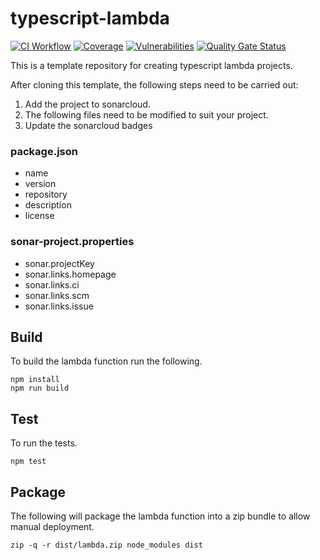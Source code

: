 # typescript-lambda

[![CI Workflow](https://github.com/previewme/lambda-typescript/actions/workflows/ci.yml/badge.svg)](https://github.com/previewme/lambda-typescript/actions/workflows/ci.yml)
[![Coverage](https://sonarcloud.io/api/project_badges/measure?project=previewme_lambda-typescript&metric=coverage)](https://sonarcloud.io/dashboard?id=previewme_lambda-typescript)
[![Vulnerabilities](https://sonarcloud.io/api/project_badges/measure?project=previewme_lambda-typescript&metric=vulnerabilities)](https://sonarcloud.io/dashboard?id=previewme_lambda-typescript)
[![Quality Gate Status](https://sonarcloud.io/api/project_badges/measure?project=previewme_lambda-typescript&metric=alert_status)](https://sonarcloud.io/dashboard?id=previewme_lambda-typescript)

This is a template repository for creating typescript lambda projects.

After cloning this template, the following steps need to be carried out:

1. Add the project to sonarcloud.
2. The following files need to be modified to suit your project.
3. Update the sonarcloud badges

### package.json

* name
* version
* repository  
* description
* license

### sonar-project.properties

* sonar.projectKey
* sonar.links.homepage
* sonar.links.ci
* sonar.links.scm
* sonar.links.issue

## Build

To build the lambda function run the following.

```
npm install
npm run build
```

## Test

To run the tests.

```
npm test
```

## Package

The following will package the lambda function into a zip bundle to allow manual deployment.

```
zip -q -r dist/lambda.zip node_modules dist
```

